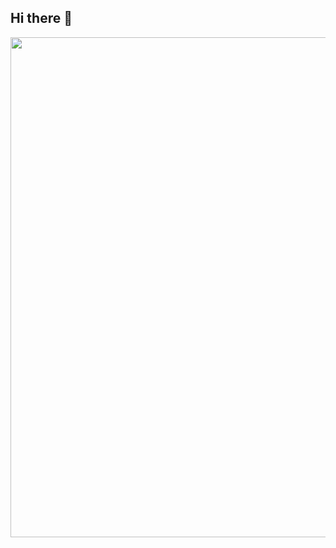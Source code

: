 ## Hi there 👋
<div id="header" align="center">
  <img src="https://gifs.obs.ru-moscow-1.hc.sbercloud.ru/ce351f9e3c272544768dd94411767547ba18785567cc698d5710e22263155188.gif" width="800"/>
</div>

<!--
**ksmnx/ksmnx** is a ✨ _special_ ✨ repository because its `README.md` (this file) appears on your GitHub profile.

Here are some ideas to get you started:

- 🔭 I’m currently working on ...
- 🌱 I’m currently learning ...
- 👯 I’m looking to collaborate on ...
- 🤔 I’m looking for help with ...
- 💬 Ask me about ...
- 📫 How to reach me: ...
- 😄 Pronouns: ...
- ⚡ Fun fact: ...
-->
